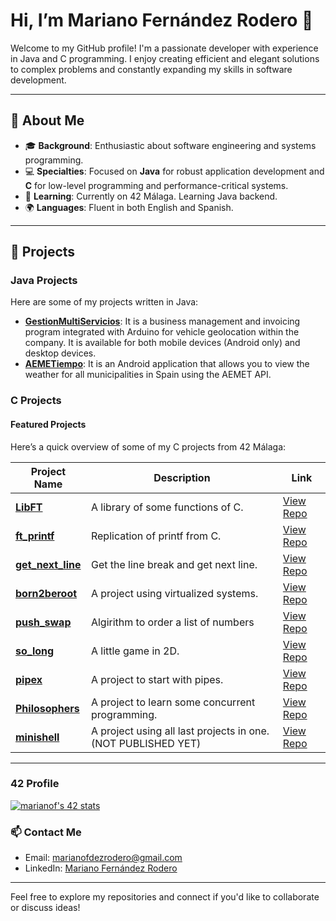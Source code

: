 # Hi, I’m Mariano Fernández Rodero 👋

Welcome to my GitHub profile! I'm a passionate developer with experience in Java and C programming. I enjoy creating efficient and elegant solutions to complex problems and constantly expanding my skills in software development.

---

## 🌟 About Me

- 🎓 **Background**: Enthusiastic about software engineering and systems programming.
- 💻 **Specialties**: Focused on **Java** for robust application development and **C** for low-level programming and performance-critical systems.
- 🌱 **Learning**: Currently on 42 Málaga. Learning Java backend.
- 🌍 **Languages**: Fluent in both English and Spanish.

---

## 🚀 Projects

### Java Projects
Here are some of my projects written in Java:

- **[GestionMultiServicios](https://github.com/mferrod/GestionMultiServicios_release)**: It is a business management and invoicing program integrated with Arduino for vehicle geolocation within the company. It is available for both mobile devices (Android only) and desktop devices.
- **[AEMETiempo](https://github.com/mferrod/AEMETiempo)**: It is an Android application that allows you to view the weather for all municipalities in Spain using the AEMET API.

### C Projects

#### Featured Projects
Here’s a quick overview of some of my C projects from 42 Málaga:

| Project Name             | Description                                    | Link                       |
|--------------------------|------------------------------------------------|----------------------------|
| **[LibFT](#)**           | A library of some functions of C.              | [View Repo](https://github.com/mferrod/42enjoyer/tree/main/libft)             |
| **[ft_printf](#)**       | Replication of printf from C.                  | [View Repo](https://github.com/mferrod/42enjoyer/tree/main/printf)             |
| **[get_next_line](#)**   | Get the line break and get next line.          | [View Repo](https://github.com/mferrod/42enjoyer/tree/main/get_next_line)             |
| **[born2beroot](#)**     | A project using virtualized systems.           | [View Repo](#)             |
| **[push_swap](#)**       | Algirithm to order a list of numbers           | [View Repo](https://github.com/mferrod/42enjoyer/tree/main/push_swap)             |
| **[so_long](#)**         | A little game in 2D.                           | [View Repo](https://github.com/mferrod/42enjoyer/tree/main/so_long)             |
| **[pipex](#)**           | A project to start with pipes.                 | [View Repo](https://github.com/mferrod/42enjoyer/tree/main/pipex)            |
| **[Philosophers](#)**    | A project to learn some concurrent programming.| [View Repo](https://github.com/mferrod/42enjoyer/tree/main/philosophers/)             |
| **[minishell](#)**       | A project using all last projects in one. (NOT PUBLISHED YET)      | [View Repo](https://github.com/mferrod/minishell)             |

---

### 42 Profile

[![marianof's 42 stats](https://badge.mediaplus.ma/darkblue/marianof)](https://github.com/oakoudad/badge42)

### 📫 Contact Me
- Email: [marianofdezrodero@gmail.com](mailto:marianofdezrodero@gmail.com)
- LinkedIn: [Mariano Fernández Rodero](https://www.linkedin.com/in/mariano-fern%C3%A1ndez-rodero-358512228/)

---

Feel free to explore my repositories and connect if you'd like to collaborate or discuss ideas!
